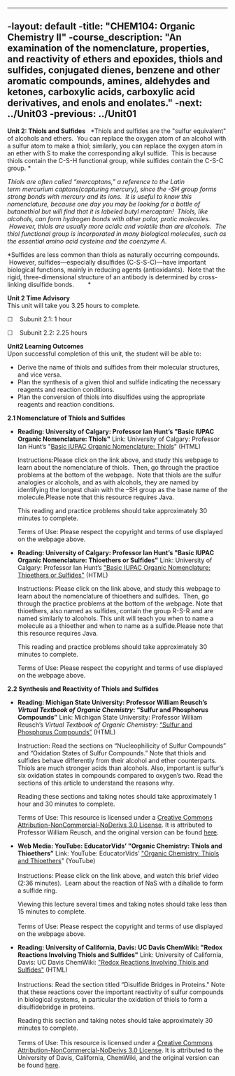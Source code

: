 ----
-layout: default
-title: "CHEM104: Organic Chemistry II"
-course_description: "An examination of the nomenclature, properties, and reactivity of ethers and epoxides, thiols and sulfides, conjugated dienes, benzene and other aromatic compounds, amines, aldehydes and ketones, carboxylic acids, carboxylic acid derivatives, and enols and enolates."
-next: ../Unit03
-previous: ../Unit01
----
**Unit 2: Thiols and Sulfides** <span id="2"></span> 
*Thiols and sulfides are the "sulfur equivalent" of alcohols and ethers.
 You can replace the oxygen atom of an alcohol with a sulfur atom to
make a thiol; similarly, you can replace the oxygen atom in an ether
with S to make the corresponding alkyl sulfide.  This is because thiols
contain the C-S-H functional group, while sulfides contain the C-S-C
group. *  
  
 *Thiols are often called “mercaptans,” a reference to the Latin
term *mercurium captans*(capturing mercury), since the -SH group forms
strong bonds with mercury and its ions.  It is useful to know this
nomenclature, because one day you may be looking for a bottle of
butanethiol but will find that it is labeled butyl mercaptan!  Thiols,
like alcohols, can form hydrogen bonds with other polar, protic
molecules.  However, thiols are usually more acidic and volatile than
are alcohols.  The thiol functional group is incorporated in many
biological molecules, such as the essential amino acid cysteine and the
coenzyme A.*  
  
 *Sulfides are less common than thiols as naturally occurring compounds.
 However, sulfides—especially disulfides (C-S-S-C)—have important
biological functions, mainly in reducing agents (antioxidants).  Note
that the rigid, three-dimensional structure of an antibody is determined
by cross-linking disulfide bonds.        *

**Unit 2 Time Advisory**  
This unit will take you 3.25 hours to complete.  
  
 ☐    Subunit 2.1: 1 hour  
  
 ☐    Subunit 2.2: 2.25 hours

**Unit2 Learning Outcomes**  
Upon successful completion of this unit, the student will be able to:  
-   Derive the name of thiols and sulfides from their molecular
    structures, and vice versa.
-   Plan the synthesis of a given thiol and sulfide indicating the
    necessary reagents and reaction conditions.
-   Plan the conversion of thiols into disulfides using the appropriate
    reagents and reaction conditions.

**2.1 Nomenclature of Thiols and Sulfides** <span id="2.1"></span> 
-   **Reading: University of Calgary: Professor Ian Hunt’s "Basic IUPAC
    Organic Nomenclature: Thiols"**
    Link: University of Calgary: Professor Ian Hunt’s "[Basic IUPAC
    Organic Nomenclature:
    Thiols](http://www.chem.ucalgary.ca/courses/351/orgnom/thiols/thiols-01.html)"
    (HTML)  
      
     Instructions:Please click on the link above, and study this webpage
    to learn about the nomenclature of thiols.  Then, go through the
    practice problems at the bottom of the webpage.  Note that thiols
    are the sulfur analogies or alcohols, and as with alcohols, they are
    named by identifying the longest chain with the –SH group as the
    base name of the molecule.Please note that this resource requires
    Java.  
      
     This reading and practice problems should take approximately 30
    minutes to complete.  
      
     Terms of Use: Please respect the copyright and terms of use
    displayed on the webpage above.     

-   **Reading: University of Calgary: Professor Ian Hunt’s "Basic IUPAC
    Organic Nomenclature: Thioethers or Sulfides"**
    Link: University of Calgary: Professor Ian Hunt’s ["Basic IUPAC
    Organic Nomenclature: Thioethers or
    Sulfides"](http://www.chem.ucalgary.ca/courses/351/orgnom/ethers/ethers-03.html) (HTML)  
      
     Instructions: Please click on the link above, and study this
    webpage to learn about the nomenclature of thioethers and sulfides. 
    Then, go through the practice problems at the bottom of the webpage.
    Note that thioethers, also named as sulfides, contain the group
    R-S-R and are named similarly to alcohols. This unit will teach you
    when to name a molecule as a thioether and when to name as a
    sulfide.Please note that this resource requires Java.  
      
     This reading and practice problems should take approximately 30
    minutes to complete.  
      
     Terms of Use: Please respect the copyright and terms of use
    displayed on the webpage above.     

**2.2 Synthesis and Reactivity of Thiols and Sulfides** <span
id="2.2"></span> 
-   **Reading: Michigan State University: Professor William Reusch’s
    *Virtual Textbook of Organic Chemistry*: “Sulfur and Phosphorus
    Compounds”**
    Link: Michigan State University: Professor William Reusch’s *Virtual
    Textbook of Organic Chemistry:* [“Sulfur and Phosphorus
    Compounds”](http://resources.saylor.org/CHEM/CHEM104/CHEM104-2.2-SulfurAndPhosphorusCompounds-CCBYNCND_files/CHEM104-2.2-SulfurAndPhosphorusCompounds-CCBYNCND.htm)
    (HTML)  
      
     Instruction: Read the sections on “Nucleophilicity of Sulfur
    Compounds” and “Oxidation States of Sulfur Compounds.” Note that
    thiols and sulfides behave differently from their alcohol and ether
    counterparts. Thiols are much stronger acids than alcohols. Also,
    important is sulfur’s six oxidation states in compounds compared to
    oxygen’s two. Read the sections of this article to understand the
    reasons why.   
      
     Reading these sections and taking notes should take approximately 1
    hour and 30 minutes to complete.  
      
     Terms of Use: This resource is licensed under a [Creative Commons
    Attribution-NonCommercial-NoDerivs 3.0
    License](http://creativecommons.org/licenses/by-nc-nd/3.0/). It is
    attributed to Professor William Reusch, and the original version can
    be found
    [here](http://www2.chemistry.msu.edu/faculty/reusch/VirtTxtJml/special2.htm).

-   **Web Media: YouTube: EducatorVids’ "Organic Chemistry: Thiols and
    Thioethers”**
    Link: YouTube: EducatorVids’ ["Organic Chemistry: Thiols and
    Thioethers](http://www.youtube.com/watch?v=F-N5k3Ryj_E)" (YouTube)  
        
     Instructions: Please click on the link above, and watch this brief
    video (2:36 minutes).  Learn about the reaction of NaS with a
    dihalide to form a sulfide ring.  
      
     Viewing this lecture several times and taking notes should take
    less than 15 minutes to complete.  
        
     Terms of Use: Please respect the copyright and terms of use
    displayed on the webpage above.

-   **Reading: University of California, Davis: UC Davis ChemWiki:
    "Redox Reactions Involving Thiols and Sulfides"**
    Link: University of California, Davis: UC Davis ChemWiki: ["Redox
    Reactions Involving Thiols and
    Sulfides"](http://resources.saylor.org/CHEM/CHEM104/CHEM104-2.2-RedoxReactionsInvolvingThiolsAndDisulfides-CCBYNCSA_files/CHEM104-2.2-RedoxReactionsInvolvingThiolsAndDisulfides-CCBYNCSA.htm) (HTML)  
        
     Instructions: Read the section titled “Disulfide Bridges in
    Proteins." Note that these reactions cover the important reactivity
    of sulfur compounds in biological systems, in particular the
    oxidation of thiols to form a disulfidebridge in proteins.  
      
     Reading this section and taking notes should take approximately 30
    minutes to complete.  
         
     Terms of Use: This resource is licensed under a [Creative Commons
    Attribution-NonCommercial-NoDerivs 3.0
    License](http://creativecommons.org/licenses/by-nc-sa/3.0/). It is
    attributed to the University of Davis, California, ChemWiki, and the
    original version can be found
    [here](http://chemwiki.ucdavis.edu/Organic_Chemistry/Organic_Chemistry_With_a_Biological_Emphasis/Chapter_16%3a_Oxidation_and_reduction_reactions/Section_16.12%3a_Redox_reactions_involving_thiols_and_disulfides?highlight=thiol).


